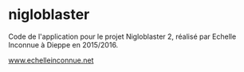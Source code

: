 # nigloblaster

Code de l'application pour le projet Nigloblaster 2, réalisé par Echelle Inconnue à Dieppe en 2015/2016.  

www.echelleinconnue.net

